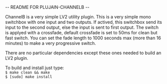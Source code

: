 -- README FOR PLUJAIN-CHANNELB --

ChannelB is a very simple LV2 utility plugin.
This is a very simple mono switchbox with one input and two outputs.
If actived, this switchbox send its input to the second output, else the input is sent to first output.
The switch is applyed with a crossfade, default crossfade is set to 50ms for clean but fast switch.
You can set the fade length to 1000 seconds max (more than 16 minutes) to make a very progressive switch.

There are no particular dependencies except these ones needed to build an LV2 plugin.

To build and install just type: <br>
`$ make clean && make` <br>
`$ [sudo] make install`


